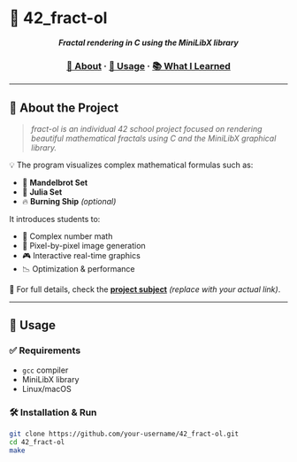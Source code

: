 # 🧠 42_fract-ol

<p align="center">
	<b><i>Fractal rendering in C using the MiniLibX library</i></b><br>
</p>

<h3 align="center">
	<a href="#-about-the-project">📌 About</a>
	<span> · </span>
	<a href="#-usage">🚀 Usage</a>
	<span> · </span>
	<a href="#-what-i-learned">📚 What I Learned</a>
</h3>

---

## 📌 About the Project

> _fract-ol is an individual 42 school project focused on rendering beautiful mathematical fractals using C and the MiniLibX graphical library._

💡 The program visualizes complex mathematical formulas such as:

- 🌌 **Mandelbrot Set**
- 🧪 **Julia Set**
- 🔥 **Burning Ship** *(optional)*

It introduces students to:

- 🧮 Complex number math
- 🎨 Pixel-by-pixel image generation
- 🎮 Interactive real-time graphics
- 📉 Optimization & performance

📄 For full details, check the [**project subject**](https://github.com/jonona912/42_fract-ol/blob/main/fractol_subject.pdf) *(replace with your actual link)*.

---

## 🚀 Usage

### ✅ Requirements

- `gcc` compiler
- MiniLibX library
- Linux/macOS

### 🛠️ Installation & Run

```bash
git clone https://github.com/your-username/42_fract-ol.git
cd 42_fract-ol
make

